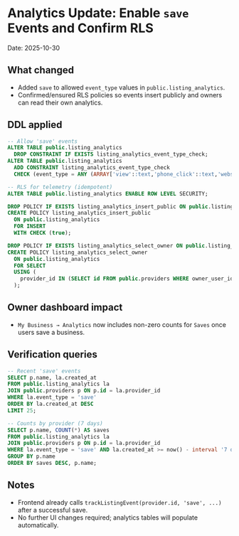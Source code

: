# Analytics Update: Enable `save` Events and Confirm RLS

Date: 2025-10-30

## What changed
- Added `save` to allowed `event_type` values in `public.listing_analytics`.
- Confirmed/ensured RLS policies so events insert publicly and owners can read their own analytics.

## DDL applied
```sql
-- Allow 'save' events
ALTER TABLE public.listing_analytics
  DROP CONSTRAINT IF EXISTS listing_analytics_event_type_check;
ALTER TABLE public.listing_analytics
  ADD CONSTRAINT listing_analytics_event_type_check
  CHECK (event_type = ANY (ARRAY['view'::text,'phone_click'::text,'website_click'::text,'save'::text]));

-- RLS for telemetry (idempotent)
ALTER TABLE public.listing_analytics ENABLE ROW LEVEL SECURITY;

DROP POLICY IF EXISTS listing_analytics_insert_public ON public.listing_analytics;
CREATE POLICY listing_analytics_insert_public
  ON public.listing_analytics
  FOR INSERT
  WITH CHECK (true);

DROP POLICY IF EXISTS listing_analytics_select_owner ON public.listing_analytics;
CREATE POLICY listing_analytics_select_owner
  ON public.listing_analytics
  FOR SELECT
  USING (
    provider_id IN (SELECT id FROM public.providers WHERE owner_user_id = auth.uid())
  );
```

## Owner dashboard impact
- `My Business → Analytics` now includes non-zero counts for `Saves` once users save a business.

## Verification queries
```sql
-- Recent 'save' events
SELECT p.name, la.created_at
FROM public.listing_analytics la
JOIN public.providers p ON p.id = la.provider_id
WHERE la.event_type = 'save'
ORDER BY la.created_at DESC
LIMIT 25;

-- Counts by provider (7 days)
SELECT p.name, COUNT(*) AS saves
FROM public.listing_analytics la
JOIN public.providers p ON p.id = la.provider_id
WHERE la.event_type = 'save' AND la.created_at >= now() - interval '7 days'
GROUP BY p.name
ORDER BY saves DESC, p.name;
```

## Notes
- Frontend already calls `trackListingEvent(provider.id, 'save', ...)` after a successful save.
- No further UI changes required; analytics tables will populate automatically.



